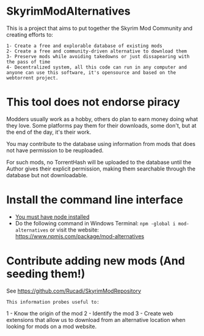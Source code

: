# SkyrimModAlternatives
This is a project that aims to put together the Skyrim Mod Community and creating efforts to: 
```
1- Create a free and explorable database of existing mods
2- Create a free and community-driven alternative to download them
3- Preserve mods while avoiding takedowns or just dissapearing with the pass of time
4- Decentralized system, all this code can run in any computer and anyone can use this software, it's opensource and based on the webtorrent project. 
```
# This tool does not endorse piracy
Modders usually work as a hobby, others do plan to earn money doing what they love. 
Some platforms pay them for their downloads, some don't, but at the end of the day, it's their work. 

You may contribute to the database using information from mods that does not have permission to be reuploaded.

For such mods, no TorrentHash will be uploaded to the database until the Author gives their explicit permission, 
making them searchable through the database but not downloadable.


# Install the command line interface
- [You must have node installed](https://nodejs.org/en/download/)
- Do the following command in Windows Terminal: `npm -global i mod-alternatives` or visit the website: https://www.npmjs.com/package/mod-alternatives

# Contribute adding new mods (And seeding them!)

See https://github.com/Rucadi/SkyrimModRepository

```
This information probes useful to: 

```
1 - Know the origin of the mod
2 - Identify the mod
3 - Create web extensions that allow us to download from an alternative location when looking for mods on a mod website.
```
